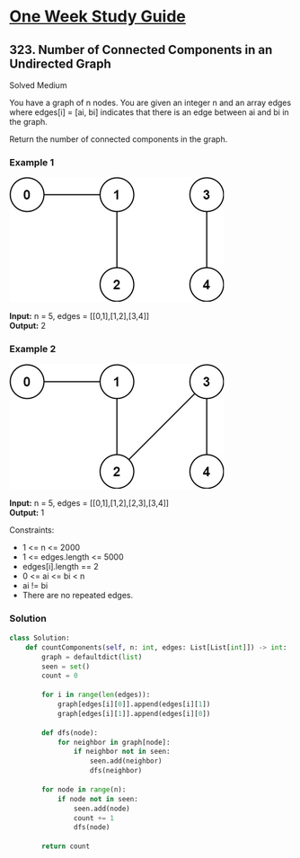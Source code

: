 # [One Week Study Guide](../readme.md)

## 323. Number of Connected Components in an Undirected Graph

Solved
Medium

You have a graph of n nodes. You are given an integer n and an array edges where edges[i] = [ai, bi] indicates that there is an edge between ai and bi in the graph.

Return the number of connected components in the graph.

### Example 1

![connected graph](conn1-graph.jpg)

**Input:** n = 5, edges = [[0,1],[1,2],[3,4]]  
**Output:** 2

### Example 2

![connected graph](conn2-graph.jpg)

**Input:** n = 5, edges = [[0,1],[1,2],[2,3],[3,4]]  
**Output:** 1

Constraints:

- 1 <= n <= 2000
- 1 <= edges.length <= 5000
- edges[i].length == 2
- 0 <= ai <= bi < n
- ai != bi
- There are no repeated edges.

### Solution

```Python
class Solution:
    def countComponents(self, n: int, edges: List[List[int]]) -> int:
        graph = defaultdict(list)
        seen = set()
        count = 0

        for i in range(len(edges)):
            graph[edges[i][0]].append(edges[i][1])
            graph[edges[i][1]].append(edges[i][0])

        def dfs(node):
            for neighbor in graph[node]:
                if neighbor not in seen:
                    seen.add(neighbor)
                    dfs(neighbor)

        for node in range(n):
            if node not in seen:
                seen.add(node)
                count += 1
                dfs(node)

        return count
```
